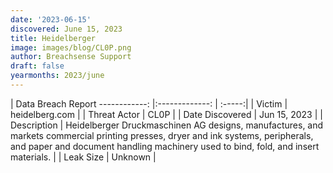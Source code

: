 ```yaml
---
date: '2023-06-15'
discovered: June 15, 2023
title: Heidelberger
image: images/blog/CL0P.png
author: Breachsense Support
draft: false
yearmonths: 2023/june
---
```



| Data Breach Report
------------:     |:-------------:    | :-----:|
| Victim      | heidelberg.com      | 
| Threat Actor      | CL0P      | 
| Date Discovered      | Jun 15, 2023      | 
| Description      | Heidelberger Druckmaschinen AG designs, manufactures, and markets commercial printing presses, dryer and ink systems, peripherals, and paper and document handling machinery used to bind, fold, and insert materials.      | 
| Leak Size      | Unknown      | 

